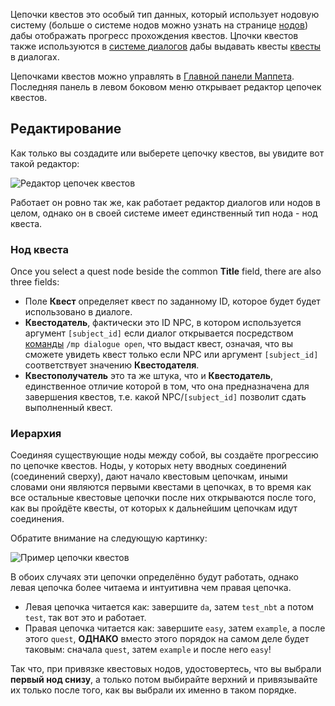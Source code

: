 Цепочки квестов это особый тип данных, который использует нодовую систему (больше о системе нодов можно узнать на странице [нодов](./Ноды.md)) дабы отображать прогресс прохождения квестов. Цпочки квестов также используются в [системе диалогов](./Диалоги.md) дабы выдавать квесты [квесты](/Квесты.md) в диалогах.

Цепочками квестов можно управлять в [Главной панели Маппета](Главная-панель-Маппета.md). Последняя панель в левом боковом меню открывает редактор цепочек квестов.

## Редактирование

Как только вы создадите или выберете цепочку квестов, вы увидите вот такой редактор:

![Редактор цепочек квестов](https://i.imgur.com/xaR0gwu.png)

Работает он ровно так же, как работает редактор диалогов или нодов в целом, однако он в своей системе имеет единственный тип нода - нод квеста.

### Нод квеста

Once you select a quest node beside the common **Title** field, there are also three fields:

* Поле **Квест** определяет квест по заданному ID, которое будет будет использовано в диалоге.
* **Квестодатель**, фактически это ID NPC, в котором используется аргумент `[subject_id]` если диалог открывается посредством [команды](./Команды.md#команды-диалогов) `/mp dialogue open`, что выдаст квест, означая, что вы сможете увидеть квест только если NPC или аргумент `[subject_id]` соответствует значению **Квестодателя**.
* **Квестополучатель** это та же штука, что и **Квестодатель**, единственное отличие которой в том, что она предназначена для завершения квестов, т.е. какой NPC/`[subject_id]` позволит сдать выполненный квест.

### Иерархия

Соединяя существующие ноды между собой, вы создаёте прогрессию по цепочке квестов. Ноды, у которых нету вводных соединений (соединений сверху), дают начало квестовым цепочкам, иными словами они являются первыми квестами в цепочках, в то время как все остальные квестовые цепочки после них открываются после того, как вы пройдёте квесты, от которых к дальнейшим цепочкам идут соединения.

Обратите внимание на следующую картинку:

![Пример цепочки квестов](https://i.imgur.com/FFei6X0.png)

В обоих случаях эти цепочки определённо будут работать, однако левая цепочка более читаема и интуитивна чем правая цепочка. 

* Левая цепочка читается как: завершите `da`, затем `test_nbt` а потом `test`, так вот это и работает.
* Правая цепочка читается как: завершите `easy`, затем `example`, а после этого `quest`, **ОДНАКО** вместо этого порядок на самом деле будет таковым: сначала `quest`, затем `example` и после него `easy`!

Так что, при привязке квестовых нодов, удостовертесь, что вы выбрали **первый нод снизу**, а только потом выбирайте верхний и привязывайте их только после того, как вы выбрали их именно в таком порядке.
